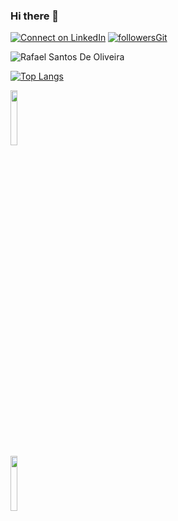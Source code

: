 ### Hi there 👋

<!--
**rafaelsantos18/rafaelsantos18** is a ✨ _special_ ✨ repository because its `README.md` (this file) appears on your GitHub profile.

Here are some ideas to get you started:

- 🔭 I’m currently working on ...
- 🌱 I’m currently learning ...
- 👯 I’m looking to collaborate on ...
- 🤔 I’m looking for help with ...
- 💬 Ask me about ...
- 📫 How to reach me: ...
- 😄 Pronouns: ...
- ⚡ Fun fact: ...
-->
[![Connect on LinkedIn](https://img.shields.io/badge/--linkedin?label=LinkedIn&logo=LinkedIn&style=social)](https://www.linkedin.com/in/adrianoleitedasilva/) 
[![followersGit](https://img.shields.io/github/followers/rafaelsantos?style=social)](https://github.com/adrianoleitedasilva)

<img align="center" src="https://github-readme-stats.vercel.app/api?username=rafaelsantos18&show_icons=true&locale=en" alt="Rafael Santos De Oliveira"/>

[![Top Langs](https://github-readme-stats.vercel.app/api/top-langs/?username=rafaelsantos18&layout=compact)](https://github.com/rafaelsantos18)

<code><img width="15%" src="https://www.vectorlogo.zone/logos/visualstudio_code/visualstudio_code-ar21.svg">
<code><img width="15%" src="https://www.vectorlogo.zone/logos/java/java-horizontal.svg">

<!--[![Mario Souto's github stats](https://github-readme-stats.vercel.app/api?username=omariosouto&theme=dark&show_icons=true&count_private=true)](https://github.com/omariosouto)
-->





